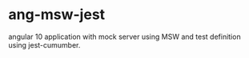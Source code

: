 # ang-msw-jest
angular 10 application with mock server using MSW and test definition using jest-cumumber.
